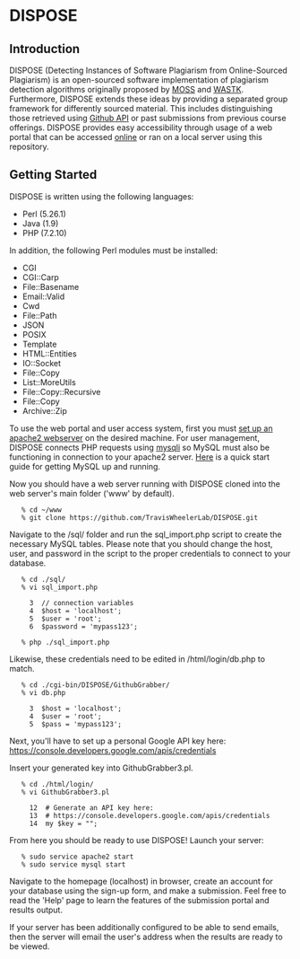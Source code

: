 # DISPOSE

## Introduction

DISPOSE (Detecting Instances of Software Plagiarism from Online-Sourced Plagiarism) is an open-sourced software implementation of plagiarism detection algorithms originally proposed by [MOSS](http://theory.stanford.edu/~aiken/publications/papers/sigmod03.pdf) and [WASTK](https://www.hindawi.com/journals/sp/2017/7809047/). Furthermore, DISPOSE extends these ideas by providing a separated group framework for differently sourced material. This includes distinguishing those retrieved using [Github API](https://developer.github.com/v3/) or past submissions from previous course offerings. DISPOSE provides easy accessibility through usage of a web portal that can be accessed [online](https://dispose.cs.umt.edu/) or ran on a local server using this repository.

## Getting Started

DISPOSE is written using the following languages:
- Perl (5.26.1)
- Java (1.9)
- PHP (7.2.10)

In addition, the following Perl modules must be installed:
- CGI
- CGI::Carp
- File::Basename
- Email::Valid
- Cwd
- File::Path
- JSON
- POSIX
- Template
- HTML::Entities
- IO::Socket
- File::Copy
- List::MoreUtils
- File::Copy::Recursive
- File::Copy
- Archive::Zip

To use the web portal and user access system, first you must [set up an apache2 webserver](https://www.maketecheasier.com/setup-local-web-server-all-platforms/) on the desired machine. For user management, DISPOSE connects PHP requests using [mysqli](https://www.php.net/manual/en/book.mysqli.php) so MySQL must also be functioning in connection to your apache2 server. [Here](https://dev.mysql.com/doc/mysql-getting-started/en/) is a quick start guide for getting MySQL up and running.

Now you should have a web server running with DISPOSE cloned into the web server's main folder ('www' by default).
```
   % cd ~/www
   % git clone https://github.com/TravisWheelerLab/DISPOSE.git
``` 

 Navigate to the /sql/ folder and run the sql_import.php script to create the necessary MySQL tables. Please note that you should change the host, user, and password in the script to the proper credentials to connect to your database. 

```
   % cd ./sql/
   % vi sql_import.php
    
     3  // connection variables
     4  $host = 'localhost';
     5  $user = 'root';
	 6  $password = 'mypass123';

   % php ./sql_import.php
```

 Likewise, these credentials need to be edited in /html/login/db.php to match.
```
   % cd ./cgi-bin/DISPOSE/GithubGrabber/
   % vi db.php
    
     3  $host = 'localhost';
     4  $user = 'root';
     5  $pass = 'mypass123';
```

Next, you'll have to set up a personal Google API key here:
https://console.developers.google.com/apis/credentials

Insert your generated key into GithubGrabber3.pl.
```
   % cd ./html/login/
   % vi GithubGrabber3.pl
    
     12  # Generate an API key here:
     13  # https://console.developers.google.com/apis/credentials
     14  my $key = "";
```

From here you should be ready to use DISPOSE! Launch your server:
```
   % sudo service apache2 start
   % sudo service mysql start
```

Navigate to the homepage (localhost) in browser, create an account for your database using the sign-up form, and make a submission. Feel free to read the 'Help' page to learn the features of the submission portal and results output.

If your server has been additionally configured to be able to send emails, then the server will email the user's address when the results are ready to be viewed.